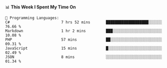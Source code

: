 <!--START_SECTION:waka-->
📊 **This Week I Spent My Time On** 

```text
💬 Programming Languages: 
C#                       7 hrs 52 mins       ███████████████████░░░░░░   76.66 % 
Markdown                 1 hr 2 mins         ███░░░░░░░░░░░░░░░░░░░░░░   10.08 % 
PHP                      57 mins             ██░░░░░░░░░░░░░░░░░░░░░░░   09.31 % 
JavaScript               15 mins             █░░░░░░░░░░░░░░░░░░░░░░░░   02.49 % 
JSON                     8 mins              ░░░░░░░░░░░░░░░░░░░░░░░░░   01.34 % 
```


<!--END_SECTION:waka-->
